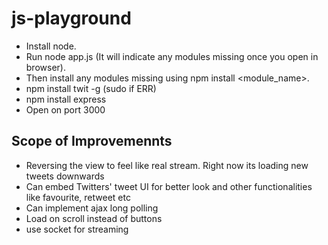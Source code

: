 # js-playground


- Install node.
- Run node app.js (It will indicate any modules missing once you open in browser).
- Then install any modules missing using npm install <module_name>.
- npm install twit -g (sudo if ERR)
- npm install express
- Open on port 3000

## Scope of Improvemennts
- Reversing the view to feel like real stream. Right now its loading new tweets downwards
- Can embed Twitters' tweet UI for better look and other functionalities like favourite, retweet etc
- Can implement ajax long polling
- Load on scroll instead of buttons
- use socket for streaming
